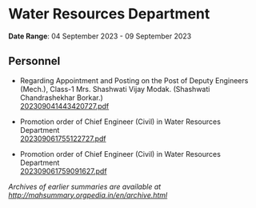 # Water Resources Department

**Date Range**: 04 September 2023 - 09 September 2023


## Personnel
- Regarding Appointment and Posting on the Post of Deputy Engineers (Mech.), Class-1 Mrs. Shashwati Vijay Modak. (Shashwati Chandrashekhar Borkar.)\
  [202309041443420727.pdf](https://gr.maharashtra.gov.in/Site/Upload/Government%20Resolutions/English/202309041443420727.pdf)

- Promotion order of Chief Engineer (Civil) in Water Resources Department\
  [202309061755122727.pdf](https://gr.maharashtra.gov.in/Site/Upload/Government%20Resolutions/English/202309061755122727.pdf)

- Promotion order of Chief Engineer (Civil) in Water Resources Department\
  [202309061759091627.pdf](https://gr.maharashtra.gov.in/Site/Upload/Government%20Resolutions/English/202309061759091627.pdf)


*Archives of earlier summaries are available at http://mahsummary.orgpedia.in/en/archive.html*